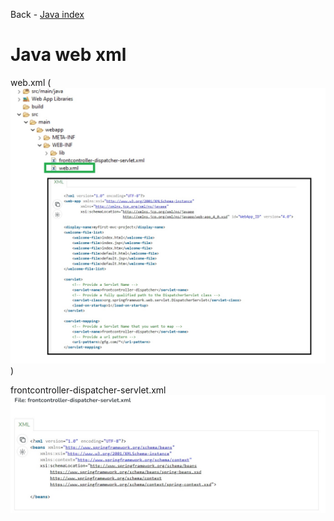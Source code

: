 Back - [Java index](0-index.md)

# Java web xml

web.xml
(![2-web-xml.jpg](jpg/2-web-xml.jpg))

frontcontroller-dispatcher-servlet.xml
![2-other-xml.jpg](jpg/2-other-xml.jpg)